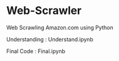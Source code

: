 # Web-Scrawler
Web Scrawling Amazon.com using Python


Understanding : Understand.ipynb

Final Code : Final.ipynb
